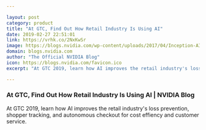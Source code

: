 ```yaml
---

layout: post
category: product
title: "At GTC, Find Out How Retail Industry Is Using AI"
date: 2019-02-27 22:51:01
link: https://vrhk.co/2NxKwSr
image: https://blogs.nvidia.com/wp-content/uploads/2017/04/Inception-AI-startup-competition-Focal-Systems.jpg
domain: blogs.nvidia.com
author: "The Official NVIDIA Blog"
icon: https://blogs.nvidia.com/favicon.ico
excerpt: "At GTC 2019, learn how AI improves the retail industry's loss prevention, shopper tracking, and autonomous checkout for cost effiency and customer service."

---
```


### At GTC, Find Out How Retail Industry Is Using AI | NVIDIA Blog

At GTC 2019, learn how AI improves the retail industry's loss prevention, shopper tracking, and autonomous checkout for cost effiency and customer service.